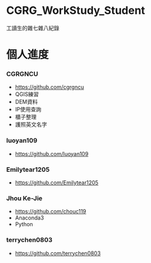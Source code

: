 # CGRG_WorkStudy_Student
工讀生的雜七雜八紀錄

# 個人進度

### CGRGNCU
  + https://github.com/cgrgncu
  + QGIS練習
  + DEM資料
  + IP使用查詢
  + 櫃子整理
  + 護照英文名字

### luoyan109
  + https://github.com/luoyan109

### Emilytear1205
  + https://github.com/Emilytear1205

### Jhou Ke-Jie
  + https://github.com/chouc119
  + Anaconda3
  + Python

### terrychen0803   
  + https://github.com/terrychen0803
